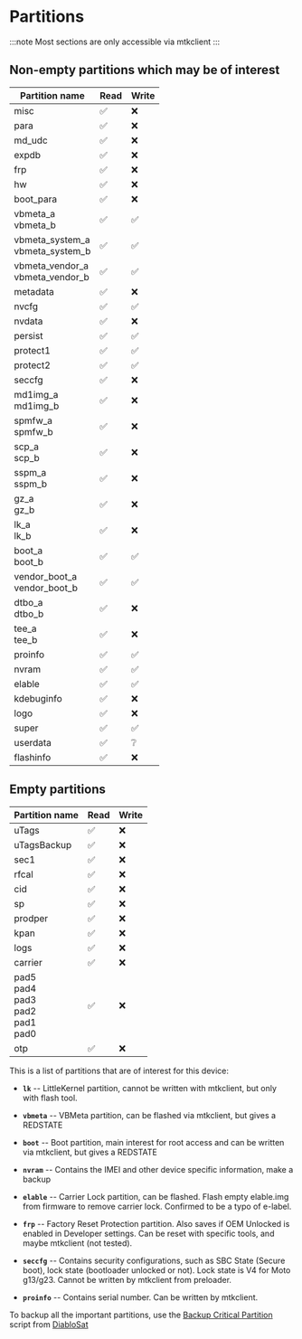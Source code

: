 # Partitions

:::note
Most sections are only accessible via mtkclient
:::

## Non-empty partitions which may be of interest

| Partition name                                    | Read | Write |
|---------------------------------------------------|------|-------|
| misc                                              | ✅    | ❌     |
| para                                              | ✅    | ❌     |
| md_udc                                            | ✅    | ❌     |
| expdb                                             | ✅    | ❌     |
| frp                                               | ✅    | ❌     |
| hw                                                | ✅    | ❌     |
| boot_para                                         | ✅    | ❌     |
| vbmeta_a<br/>vbmeta_b                             | ✅    | ✅     |
| vbmeta_system_a<br/>vbmeta_system_b               | ✅    | ✅     |
| vbmeta_vendor_a<br/>vbmeta_vendor_b               | ✅    | ✅     |
| metadata                                          | ✅    | ❌     |
| nvcfg                                             | ✅    | ✅     |
| nvdata                                            | ✅    | ❌     |
| persist                                           | ✅    | ✅     |
| protect1                                          | ✅    | ✅     |
| protect2                                          | ✅    | ✅     |
| seccfg                                            | ✅    | ❌     |
| md1img_a<br/>md1img_b                             | ✅    | ❌     |
| spmfw_a<br/>spmfw_b                               | ✅    | ❌     |
| scp_a<br/>scp_b                                   | ✅    | ❌     |
| sspm_a<br/>sspm_b                                 | ✅    | ❌     |
| gz_a<br/>gz_b                                     | ✅    | ❌     |
| lk_a<br/>lk_b                                     | ✅    | ❌     |
| boot_a<br/>boot_b                                 | ✅    | ✅     |
| vendor_boot_a<br/>vendor_boot_b                   | ✅    | ✅     |
| dtbo_a<br/>dtbo_b                                 | ✅    | ❌     |
| tee_a<br/>tee_b                                   | ✅    | ❌     |
| proinfo                                           | ✅    | ✅     |
| nvram                                             | ✅    | ✅     |
| elable                                            | ✅    | ✅     |
| kdebuginfo                                        | ✅    | ❌     |
| logo                                              | ✅    | ❌     |
| super                                             | ✅    | ✅     |
| userdata                                          | ✅    | ❔     |
| flashinfo                                         | ✅    | ❌     |

## Empty partitions
| Partition name                                    | Read | Write |
|---------------------------------------------------|------|-------|
| uTags                                             | ✅    | ❌     |
| uTagsBackup                                       | ✅    | ❌     |
| sec1                                              | ✅    | ❌     |
| rfcal                                             | ✅    | ❌     |
| cid                                               | ✅    | ❌     |
| sp                                                | ✅    | ❌     |
| prodper                                           | ✅    | ❌     |
| kpan                                              | ✅    | ❌     |
| logs                                              | ✅    | ❌     |
| carrier                                           | ✅    | ❌     |
| pad5<br/>pad4<br/>pad3<br/>pad2<br/>pad1<br/>pad0 | ✅    | ❌     |
| otp                                               | ✅    | ❌     |




This is a list of partitions that are of interest for this device:

* **`lk`** -- LittleKernel partition, cannot be written with mtkclient, but only with flash tool.
* **`vbmeta`** -- VBMeta partition, can be flashed via mtkclient, but gives a REDSTATE
* **`boot`** -- Boot partition, main interest for root access and can be written via mtkclient, but gives a REDSTATE


* **`nvram`** -- Contains the IMEI and other device specific information, make a backup
* **`elable`** -- Carrier Lock partition, can be flashed. Flash empty elable.img from firmware to remove carrier lock. Confirmed to be a typo of e-label. 
* **`frp`** -- Factory Reset Protection partition. Also saves if OEM Unlocked is enabled in Developer settings. Can be reset with specific tools, and maybe mtkclient (not tested). 

* **`seccfg`** -- Contains security configurations, such as SBC State (Secure boot), lock state (bootloader unlocked or not). Lock state is V4 for Moto g13/g23. Cannot be written by mtkclient from preloader.
* **`proinfo`** -- Contains serial number. Can be written by mtkclient.

To backup all the important partitions, use the [Backup Critical Partition](https://github.com/moto-penangf/fuckyoumoto/blob/main/backup_critical_partitions.sh) script from [DiabloSat](https://github.com/moto-penangf/fuckyoumoto/)
